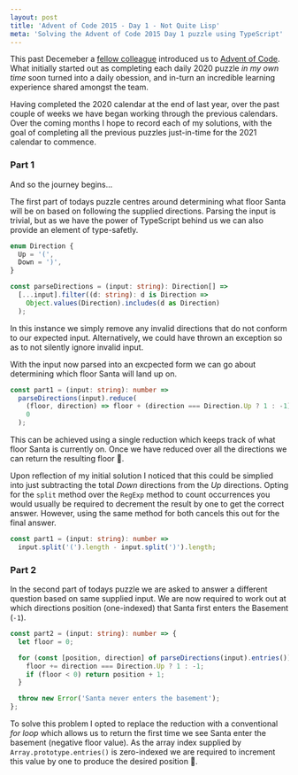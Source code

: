 ```yaml
---
layout: post
title: 'Advent of Code 2015 - Day 1 - Not Quite Lisp'
meta: 'Solving the Advent of Code 2015 Day 1 puzzle using TypeScript'
---
```


This past Decemeber a [fellow colleague](https://github.com/tomcant) introduced us to [Advent of Code](https://adventofcode.com/).
What initially started out as completing each daily 2020 puzzle _in my own time_ soon turned into a daily obession, and in-turn an incredible learning experience shared amongst the team.

Having completed the 2020 calendar at the end of last year, over the past couple of weeks we have began working through the previous calendars.
Over the coming months I hope to record each of my solutions, with the goal of completing all the previous puzzles just-in-time for the 2021 calendar to commence.

<!--more-->

### Part 1

And so the journey begins...

The first part of todays puzzle centres around determining what floor Santa will be on based on following the supplied directions.
Parsing the input is trivial, but as we have the power of TypeScript behind us we can also provide an element of type-safetly.

```typescript
enum Direction {
  Up = '(',
  Down = ')',
}

const parseDirections = (input: string): Direction[] =>
  [...input].filter((d: string): d is Direction =>
    Object.values(Direction).includes(d as Direction)
  );
```

In this instance we simply remove any invalid directions that do not conform to our expected input.
Alternatively, we could have thrown an exception so as to not silently ignore invalid input.

With the input now parsed into an excpected form we can go about determining which floor Santa will land up on.

```typescript
const part1 = (input: string): number =>
  parseDirections(input).reduce(
    (floor, direction) => floor + (direction === Direction.Up ? 1 : -1),
    0
  );
```

This can be achieved using a single reduction which keeps track of what floor Santa is currently on.
Once we have reduced over all the directions we can return the resulting floor 🌟.

Upon reflection of my initial solution I noticed that this could be simplied into just subtracting the total _Down_ directions from the _Up_ directions.
Opting for the `split` method over the `RegExp` method to count occurrences you would usually be required to decrement the result by one to get the correct answer. However, using the same method for both cancels this out for the final answer.

```typescript
const part1 = (input: string): number =>
  input.split('(').length - input.split(')').length;
```

### Part 2

In the second part of todays puzzle we are asked to answer a different question based on same supplied input.
We are now required to work out at which directions position (one-indexed) that Santa first enters the Basement (`-1`).

```typescript
const part2 = (input: string): number => {
  let floor = 0;

  for (const [position, direction] of parseDirections(input).entries()) {
    floor += direction === Direction.Up ? 1 : -1;
    if (floor < 0) return position + 1;
  }

  throw new Error('Santa never enters the basement');
};
```

To solve this problem I opted to replace the reduction with a conventional _for loop_ which allows us to return the first time we see Santa enter the basement (negative floor value).
As the array index supplied by `Array.prototype.entries()` is zero-indexed we are required to increment this value by one to produce the desired position 🌟.
